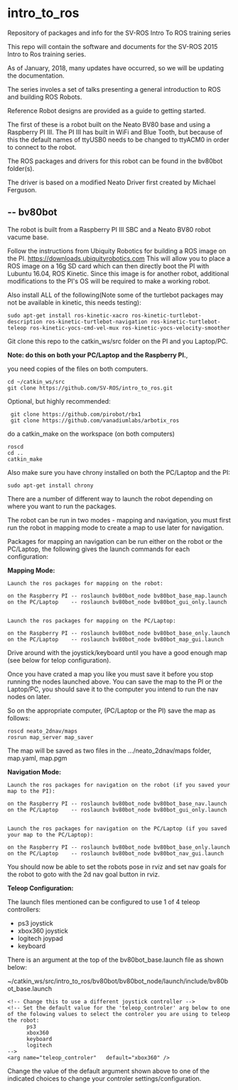 # intro_to_ros
Repository of packages and info for the SV-ROS Intro To ROS training series

This repo will contain the software and documents for the SV-ROS 2015 Intro to Ros training series.

As of January, 2018, many updates have occurred, so we will be updating the documentation.

The series involes a set of talks presenting a general introduction to ROS and building ROS Robots.

Reference Robot designs are provided as a guide to getting started.

The first of these is a robot built on the Neato BV80 base and using a Raspberry PI III. The PI III has built in WiFi and Blue Tooth, but because of this the default names of ttyUSB0  needs to be changed to ttyACM0 in order to connect to the robot.

The ROS packages and drivers for this robot can be found in the bv80bot folder(s).

The driver is based on a modified Neato Driver first created by Michael Ferguson.

--
bv80bot
-------

  The robot is built from a Raspberry PI III SBC and a Neato BV80 robot vacume base.
  
  Follow the instructions from Ubiquity Robotics for building a ROS image on the PI.
  https://downloads.ubiquityrobotics.com   This will allow you to place a ROS image on a 16g SD card which can 
  then directly boot the PI with Lubuntu 16.04, ROS Kinetic. Since this image is for another robot, 
  additional modifications to the PI's OS will be required to make a working robot.
  
  
  Also install ALL of the following(Note some of the turtlebot packages may not be available in kinetic, this needs testing):
  ```
  sudo apt-get install ros-kinetic-xacro ros-kinetic-turtlebot-description ros-kinetic-turtlebot-navigation ros-kinetic-turtlebot-teleop ros-kinetic-yocs-cmd-vel-mux ros-kinetic-yocs-velocity-smoother
```
  
  Git clone this repo to the catkin_ws/src folder on the PI and you Laptop/PC.
  
  <b>Note: do this on both your PC/Laptop and the Raspberry PI.</b>, 
  
  you need copies of the files on both computers.
  
  ```
  cd ~/catkin_ws/src
  git clone https://github.com/SV-ROS/intro_to_ros.git
  ```
  Optional, but highly recommended:
  
  ```
   git clone https://github.com/pirobot/rbx1
   git clone https://github.com/vanadiumlabs/arbotix_ros
  ```
  
  do a catkin_make on the workspace (on both computers)
  
  ```
  roscd
  cd ..
  catkin_make
  ```
  
  Also make sure you have chrony installed on both the PC/Laptop and the PI:
  
  ```
  sudo apt-get install chrony
  ```
 
  There are a number of different way to launch the robot depending on where you want to run the packages.
  
  The robot can be run in two modes - mapping and navigation, you must first run the robot in mapping mode to create a   map to use later for navigation.
  
  
  Packages for mapping an navigation can be run either on the robot or the PC/Laptop, the following gives the launch     commands for each configuration:
  
  <b>Mapping Mode:</b>
  
    Launch the ros packages for mapping on the robot:
    
    on the Raspberry PI -- roslaunch bv80bot_node bv80bot_base_map.launch
    on the PC/Laptop    -- roslaunch bv80bot_node bv80bot_gui_only.launch
    
    
    Launch the ros packages for mapping on the PC/Laptop:
    
    on the Raspberry PI -- roslaunch bv80bot_node bv80bot_base_only.launch
    on the PC/Laptop    -- roslaunch bv80bot_node bv80bot_map_gui.launch
    
Drive around with the joystick/keyboard until you have a good enough map (see below for telop configuration).

Once you have crated a map you like you must save it before you stop running the nodes launched above.
You can save the map to the PI or the Laptop/PC, you should save it to the computer you intend to run the nav nodes on later.

So on the appropriate computer, (PC/Laptop or the PI) save the map as follows:
```
roscd neato_2dnav/maps
rosrun map_server map_saver
```
The map will be saved as two files in the .../neato_2dnav/maps folder, map.yaml, map.pgm


  <b>Navigation Mode:</b>
  
    Launch the ros packages for navigation on the robot (if you saved your map to the PI):
    
    on the Raspberry PI -- roslaunch bv80bot_node bv80bot_base_nav.launch
    on the PC/Laptop    -- roslaunch bv80bot_node bv80bot_gui_only.launch
    
    
    Launch the ros packages for navigation on the PC/Laptop (if you saved your map to the PC/Laptop):
    
    on the Raspberry PI -- roslaunch bv80bot_node bv80bot_base_only.launch
    on the PC/Laptop    -- roslaunch bv80bot_node bv80bot_nav_gui.launch
    
  You should now be able to set the robots pose in rviz and set nav goals for the robot to goto with the 2d nav goal button in rviz.
    
    
  <b>Teleop Configuration:</b>
  
  The launch files mentioned can be configured to use 1 of 4 teleop controllers:
  - ps3 joystick
  - xbox360 joystick
  - logitech joypad
  - keyboard

  There is an argument at the top of the bv80bot_base.launch file as shown below:

  ~/catkin_ws/src/intro_to_ros/bv80bot/bv80bot_node/launch/include/bv80bot_base.launch
  ```
  <!-- Change this to use a different joystick controller -->
  <!-- Set the default value for the 'teleop_controler' arg below to one of the folowing values to select the controler you are using to teleop the robot:
        ps3
        xbox360
        keyboard
        logitech
  -->
  <arg name="teleop_controler"   default="xbox360" />
  ```
  
  Change the value of the default argument shown above to one of the indicated choices to change your controler settings/configuration.
  
    
  
  
  
